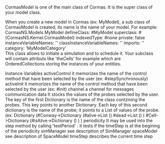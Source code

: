 CormasModel is one of the main class of Cormas. It is the super class of your model class.

When you create a new model in Cormas (ex: MyModel), a sub class of CormasModel is created; its name is the name of your model. 
For example:
CormasNS.Models.MyModel defineClass: #MyModel
	superclass: #{CormasNS.Kernel.CormasModel}
	indexedType: #none
	private: false
	instanceVariableNames: ''
	classInstanceVariableNames: ''
	imports: ''
	category: 'MyModelCategory'  
This class allows to initiate a simulation and to schedule it.
Your subclass will contain attributs like 'theCells' for example which are OrderedCollections storing the instances of your entities.

Instance Variables
	activeControl	<Symbol>	it memorizes the name of the control method that have been selected by the user (ex: #stepSynchronously)
	activeInit	<Symbol>	it memorizes the name of the control method that have been selected by the user (ex: #init)
	channel	<Channel>	a channel for messages communication
	data	<Dictionary of Dictionaries>	It stocks the values of the probes selected by the user.
			The key of the first Dictionary is the name of the class contzining the probes. This key 			points to another Dictionary. Each key of this second dictionary is the name of the probe; 			it points to a List of values of the probe.
			(ex: 
			Dictionary (#Conway->Dictionary (#alive->List () 
											 #dead->List () ) 
					    #Cell->Dictionary (#isAlive->Dictionary () ) )
	periodicity	<Integer>	It may be used into the step method by calling 'testPeriod' : it tests if the timeStep is at the begining of the periodicity
	simManager	<SimulationsManager>	see description of SimManager
	spaceModel	<SpaceModel>	see description of SpaceModel
	timeStep	<Integer>	describes the current time step

